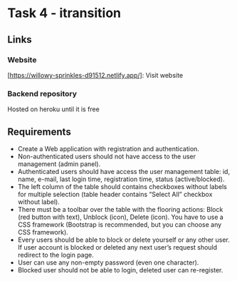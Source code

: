 # Task 4 - itransition

## Links

### Website

[https://willowy-sprinkles-d91512.netlify.app/]: Visit website

### Backend repository

Hosted on heroku until it is free

## Requirements

- Create a Web application with registration and authentication.
- Non-authenticated users should not have access to the user management (admin panel).
- Authenticated users should have access the user management table: id, name, e-mail, last login time, registration time, status (active/blocked).
- The left column of the table should contains checkboxes without labels for multiple selection (table header contains “Select All” checkbox without label).
- There must be a toolbar over the table with the flooring actions: Block (red button with text), Unblock (icon), Delete (icon). You have to use a CSS framework (Bootstrap is recommended, but you can choose any CSS framework).
- Every users should be able to block or delete yourself or any other user. If user account is blocked or deleted any next user’s request should redirect to the login page.
- User can use any non-empty password (even one character).
- Blocked user should not be able to login, deleted user can re-register.

